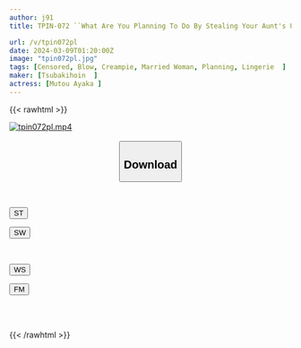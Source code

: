 ```yaml
---
author: j91
title: TPIN-072 ``What Are You Planning To Do By Stealing Your Aunt's Underwear?'' When He Gently Scolds Her, The Meaningful Smile On His Face Is A 100% Sign That He Is Excited And Happy That He Has An Erection.

url: /v/tpin072pl
date: 2024-03-09T01:20:00Z
image: "tpin072pl.jpg"
tags: [Censored, Blow, Creampie, Married Woman, Planning, Lingerie	]
maker: [Tsubakihoin  ]
actress: [Mutou Ayaka ]
---
```



{{< rawhtml >}}

<div class="video" data-videoid="MqXMxYq08RImxDp">
    <a href="javascript:;">
        <img src="/v/tpin072pl/tpin072pl.jpg" width="WIDTH" height="HEIGHT" alt="tpin072pl.mp4" loading="lazy">
    </a>
</div>

<script type="text/javascript" src="https://j91.asia/asset/on-demand-st.js"></script>

<br>
  <link rel="stylesheet" href="https://j91.asia/asset/bs5.css">
  
  <center>
  <button class="btn btn-primary" type="button" data-bs-toggle="collapse" data-bs-target=".multi-collapse" aria-expanded="false" aria-controls="multiCollapseExample1 multiCollapseExample2"><h2>Download</h2></button></center>
</p>
<div class="row">
  <div class="col">
    <div class="collapse multi-collapse" id="multiCollapseExample1">
      <div class="card card-body">
	      	      <br>
<div class="buttons">  
<p><a href="https://streamtape.to/v/MqXMxYq08RImxDp" target="_blank"><button class="btn-hover color-3"><i class="fa fa-download"></i> ST</button></a></p>
<p><a href="https://cdnwish.com/uj2ed8t7c64r" target="_blank"><button class="btn-hover color-2"><i class="fa fa-download"></i> SW</button></a></p></div>
    </div>
  </div>
</div>
  <div class="col">
    <div class="collapse multi-collapse" id="multiCollapseExample2">
      <div class="card card-body">
	      <br>
<div class="buttons">
<p><a href="https://wolfstream.tv/1w1zwgh539mp"><button class="btn-hover color-9"><i class="fa fa-download"></i> WS</button></a></p>
<p><a href="https://filemoon.sx/d/0pb3wmjmoqbd"><button class="btn-hover color-8"><i class="fa fa-download"></i> FM</button></a></p></div>
<br><br>
      </div>
    </div>
  </div>
</div>

{{< /rawhtml >}}